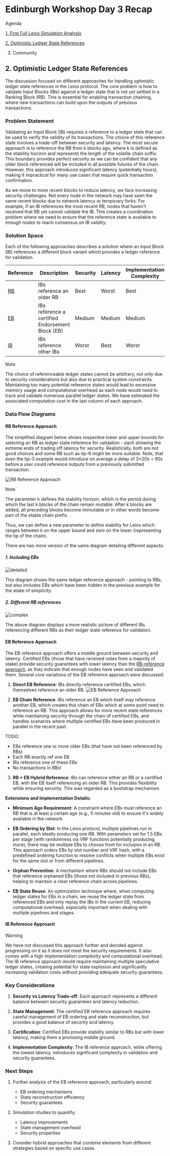 # Edinburgh Workshop Day 3 Recap

Agenda

[1. First Full Leios Simulation Analysis](https://github.com/input-output-hk/ouroboros-leios/blob/main/analysis/sims/2025w13/analysis.ipynb)

[2. Optimistic Ledger State References](#2-optimistic-ledger-state-references)

3. Community

## 2. Optimistic Ledger State References

The discussion focused on different approaches for handling optimistic ledger state references in the Leios protocol. The core problem is how to validate Input Blocks (IBs) against a ledger state that is not yet settled in a Ranking Block (RB). This is essential for enabling transaction chaining, where new transactions can build upon the outputs of previous transactions.

### Problem Statement

Validating an Input Block (IB) requires a reference to a ledger state that can be used to verify the validity of its transactions. The choice of this reference state involves a trade-off between security and latency. The most secure approach is to reference the RB from k blocks ago, where k is defined as the stability horizon and represents the length of the volatile chain suffix. This boundary provides perfect security as we can be confident that any older block referenced will be included in all possible futures of the chain. However, this approach introduces significant latency (potentially hours), making it impractical for many use cases that require quick transaction confirmation.

As we move to more recent blocks to reduce latency, we face increasing security challenges. Not every node in the network may have seen the same recent blocks due to network latency or temporary forks. For example, if an IB references the most recent RB, nodes that haven't received that RB yet cannot validate the IB. This creates a coordination problem where we need to ensure that the reference state is available to enough nodes to reach consensus on IB validity.

### Solution Space

Each of the following approaches describes a solution where an Input Block (IB) references a different block variant which provides a ledger reference for validation.

| Reference | Description | Security | Latency | Implementation<br />Complexity | Computational<br />Cost |
|-----------|-------------|----------|---------|--------------------------|-------------------|
| [RB](#rb-reference-approach) | IBs reference an older RB | Best | Worst | Best | Min |
| [EB](#eb-reference-approach) | IBs reference a certified Endorsement Block (EB) | Medium | Medium | Medium | Medium |
| [IB](#) | IBs reference other IBs | Worst | Best | Worst | Max |

> [!Note]
> The choice of referenceable ledger states cannot be arbitrary, not only due to security considerations but also due to practical system constraints. Maintaining too many potential reference states would lead to excessive memory usage and computational overhead as each node would need to track and validate numerous parallel ledger states. We have estimated the associated computation cost in the last column of each approach.

### Data Flow Diagrams

#### RB Reference Approach

The simplified diagram below shows respective lower and upper bounds for selecting an RB as ledger state reference for validation - each showing the extreme ends of trading off latency for security. Realistically, both are not good choices and some RB such as tip-6 might be more suitable. Note, that even the tip-3 example would introduce on average a delay of 3×20s = 90s before a user could reference outputs from a previously submitted transaction.

![RB Reference Approach](rb-reference.svg)

> [!Note]
> The parameter k defines the stability horizon, which is the period during which the last k blocks of the chain remain mutable. After k blocks are added, all preceding blocks become immutable or in other words become part of the stable chain prefix.

Thus, we can define a new parameter to define stability for Leios which ranges between k on the upper bound and zero on the lower (representing the tip of the chain).

There are two more version of the same diagram detailing different aspects:

##### 1. Including EBs

![detailed](./rb-reference-detailed.svg)

This diagram shows the same ledger reference approach - pointing to RBs, but also includes EBs which have been hidden in the previous example for the stake of simplicity.

##### 2. Different RB references

![complex](./rb-reference-complex.svg)

The above diagram displays a more realistic picture of different IBs referencing different RBs as their ledger state reference for validation.


#### EB Reference Approach

The EB reference approach offers a middle ground between security and latency. Certified EBs (those that have received votes from a majority of stake) provide security guarantees with lower latency than the [RB-reference approach](#rb-reference-approach), as they indicate that enough nodes have seen and validated them. Several core variations of the EB reference approach were discussed:

1. **Direct EB Reference**: IBs directly reference certified EBs, which themselves reference an older RB.
![EB Reference Approach](eb-reference-01.svg)

2. **EB Chain Reference**: IBs reference an EB which itself may reference another EB, which creates this chain of EBs which at some point need to reference an RB. This approach allows for more recent state references while maintaining security through the chain of certified EBs, and handles scenarios where multiple certified EBs have been produced in parallel in the recent past.

TODO:
- EBs reference one or more older EBs (that have not been referenced by RBs)
- Each RB exactly ref one EB
- IBs reference one of these EBs
- No transactions in RBs!

3. **RB + EB Hybrid Reference**: IBs can reference either an RB or a certified EB, with the EB itself referencing an older RB. This provides flexibility while ensuring security. This was regarded as a bootstrap mechanism.

**Extensions and Implementation Details:**

- **Minimum Age Requirement**: A constraint where EBs must reference an RB that is at least a certain age (e.g., 5 minutes old) to ensure it's widely available in the network.

- **EB Ordering by Slot**: In the Leios protocol, multiple pipelines run in parallel, each ideally producing one RB. With parameters set for 1.5 EBs per stage (with randomness via VRF functions potentially producing more), there may be multiple EBs to choose from for inclusion in an RB. This approach orders EBs by slot number and VRF hash, with a predefined ordering function to resolve conflicts when multiple EBs exist for the same slot or from different pipelines.

- **Orphan Prevention**: A mechanism where RBs should not include EBs that reference orphaned EBs (those not included in previous RBs), helping to maintain a clear reference chain across pipelines.

- **EB State Reuse**: An optimization technique where, when computing ledger states for EBs in a chain, we reuse the ledger state from referenced EBs and only replay the IBs in the current EB, reducing computational overhead, especially important when dealing with multiple pipelines and stages.

#### IB Reference Approach

> [!Warning]
> We have not discussed this approach further and decided against progressing on it as it does not 
> meet the security requirements. It also comes with a high implementation complexity and
> computational overhead. The IB reference approach would require maintaining multiple speculative 
> ledger states, creating potential for state explosion and significantly increasing validation costs
> without providing adequate security guarantees.

### Key Considerations

1. **Security vs Latency Trade-off**: Each approach represents a different balance between security guarantees and latency reduction.

2. **State Management**: The certified EB reference approach requires careful management of EB ordering and state reconstruction, but provides a good balance of security and latency.

3. **Certification**: Certified EBs provide stability similar to RBs but with lower latency, making them a promising middle ground.

4. **Implementation Complexity**: The IB reference approach, while offering the lowest latency, introduces significant complexity in validation and security guarantees.

### Next Steps

1. Further analysis of the EB reference approach, particularly around:
   - EB ordering mechanisms
   - State reconstruction efficiency
   - Security guarantees

2. Simulation studies to quantify:
   - Latency improvements
   - State management overhead
   - Security properties

3. Consider hybrid approaches that combine elements from different strategies based on specific use cases.
